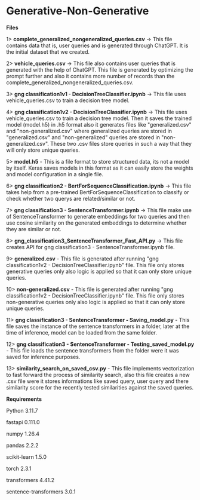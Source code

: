# Generative-Non-Generative

**Files**

1> **complete_generalized_nongeneralized_queries.csv** -> This file contains data that is, user queries and is generated through ChatGPT. It is the initial dataset that we created.

2> **vehicle_queries.csv** -> This file also contains user queries that is generated with the help of ChatGPT. This file is generated by optimizing the prompt further and also it contains more number of records than the complete_generalized_nongeneralized_queries.csv.

3> **gng classification1v1 - DecisionTreeClassifier.ipynb** -> This file uses vehicle_queries.csv to train a decision tree model.

4> **gng classification1v2 - DecisionTreeClassifier.ipynb** -> This file uses vehicle_queries.csv to train a decision tree model. Then it saves the trained model (model.h5) in .h5 format also it generates files like "generalized.csv" and "non-generalized.csv" where generalized queries are stored in "generalized.csv" and "non-generalized" queries are stored in "non-generalized.csv". These two .csv files store queries in such a way that they will only store unique queries.

5> **model.h5** -  This is a file format to store structured data, its not a model by itself. Keras saves models in this format as it can easily store the weights and model configuration in a single file.

6> **gng classification2 - BertForSequenceClassification.ipynb** -> This file takes help from a pre-trained BertForSequenceClassification to classify or check whether two querys are related/similar or not.

7> **gng classification3 - SentenceTransformer.ipynb** -> This file make use of SentenceTransformer to generate embeddings for two queries and then use cosine similarity on the generated embeddings to determine whether they are similar or not.

8> **gng_classification3_SentenceTransformer_Fast_API.py** -> This file creates API for gng classification3 - SentenceTransformer.ipynb file.

9> **generalized.csv** - This file is generated after running "gng classification1v2 - DecisionTreeClassifier.ipynb" file. This file only stores generative queries only also logic is applied so that it can only store unique queries.

10> **non-generalized.csv** - This file is generated after running "gng classification1v2 - DecisionTreeClassifier.ipynb" file. This file only stores non-generative queries only also logic is applied so that it can only store unique queries.

11> **gng classification3 - SentenceTransformer - Saving_model.py** - This file saves the instance of the sentence transformers in a folder, later at the time of inference, model can be loaded from the same folder.

12> **gng classification3 - SentenceTransformer - Testing_saved_model.py** - This file loads the sentence transformers from the folder were it was saved for inference purposes.

13> **similarity_search_on_saved_csv.py** - This file implements vectorization to fast forward the process of similarity search, also this file creates a new .csv file were it stores informations like saved query, user query and there similarity score for the recently tested similarities against the saved queries.


**Requirements**

Python 3.11.7

fastapi 0.111.0

numpy 1.26.4

pandas 2.2.2

scikit-learn 1.5.0

torch 2.3.1

transformers 4.41.2

sentence-transformers 3.0.1
